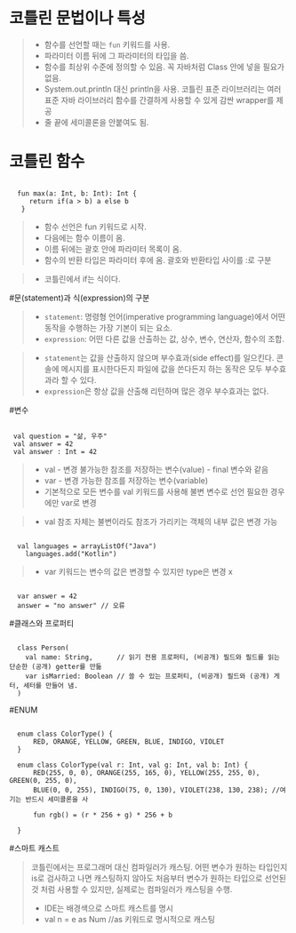 # 코틀린 문법이나 특성
> - 함수를 선언할 때는 `fun` 키워드를 사용.
> - 파라미터 이름 뒤에 그 파라미터의 타입을 씀.
> - 함수를 최상위 수준에 정의할 수 있음. 꼭 자바처럼 Class 안에 넣을 필요가 없음.
> - System.out.println 대신 println을 사용. 코틀린 표준 라이브러리는 여러 표준 자바 라이브러리 함수를 간결하게 사용할 수 있게 감싼 wrapper를 제공
> - 줄 끝에 세미콜론을 안붙여도 됨.

# 코틀린 함수
<pre><code>
  fun max(a: Int, b: Int): Int {
     return if(a > b) a else b
   }
</code></pre>
> - 함수 선언은 fun 키워드로 시작.
> - 다음에는 함수 이름이 옴.
> - 이름 뒤에는 괄호 안에 파라미터 목록이 옴.
> - 함수의 반환 타입은 파라미터 후에 옴. 괄호와 반환타입 사이를 :로 구분

> - 코틀린에서 if는 식이다.

#문(statement)과 식(expression)의 구분
> - `statement`: 명령형 언어(imperative programming language)에서 어떤 동작을 수행하는 가장 기본이 되는 요소.
> - `expression`: 어떤 다른 값을 산출하는 값, 상수, 변수, 연산자, 함수의 조합.

> - `statement`는 값을 산출하지 않으며 부수효과(side effect)를 일으킨다. 콘솔에 메시지를 표시한다든지 파일에 값을 쓴다든지 하는 동작은 모두 부수효과라 할 수 있다. 
> - `expression`은 항상 값을 산출해 리턴하며 많은 경우 부수효과는 없다.

#변수
<pre><code>
 val question = "삶, 우주"
 val answer = 42
 val answer : Int = 42
</code></pre>

> - val - 변경 불가능한 참조를 저장하는 변수(value) - final 변수와 같음
> - var - 변경 가능한 참조를 저장하는 변수(variable)
> - 기본적으로 모든 변수를 val 키워드를 사용해 불변 변수로 선언 필요한 경우에만 var로 변경

> - val 참조 자체는 불변이라도 참조가 가리키는 객체의 내부 값은 변경 가능
<pre><code>
  val languages = arrayListOf("Java")
    languages.add("Kotlin")
</code></pre>
> - var 키워드는 변수의 값은 변경할 수 있지만 type은 변경 x
<pre><code>
  var answer = 42
  answer = "no answer" // 오류
</code></pre>

#클래스와 프로퍼티
<pre><code>
  class Person(
    val name: String,      // 읽기 전용 프로퍼티, (비공개) 필드와 필드를 읽는 단순한 (공개) getter를 만듦
    var isMarried: Boolean // 쓸 수 있는 프로퍼티, (비공개) 필드와 (공개) 게터, 세터를 만들어 냄.
  )
</code></pre>

#ENUM
<pre><code>
  enum class ColorType() {
      RED, ORANGE, YELLOW, GREEN, BLUE, INDIGO, VIOLET
  }
  
  enum class ColorType(val r: Int, val g: Int, val b: Int) {
      RED(255, 0, 0), ORANGE(255, 165, 0), YELLOW(255, 255, 0), GREEN(0, 255, 0),
      BLUE(0, 0, 255), INDIGO(75, 0, 130), VIOLET(238, 130, 238); //여기는 반드시 세미콜론을 사
  
      fun rgb() = (r * 256 + g) * 256 + b
  
  }
</code></pre>

#스마트 캐스트
> 코틀린에서는 프로그래머 대신 컴파일러가 캐스팅. 어떤 변수가 원하는 타입인지 is로 검사하고 나면 캐스팅하지 않아도 처음부터 변수가 원하는 타입으로 선언된 것 처럼 사용할 수 있지만, 실제로는 컴파일러가 캐스팅을 수행.
> - IDE는 배경색으로 스마트 캐스트를 명시
> - val n = e as Num //as 키워드로 명시적으로 캐스팅
 